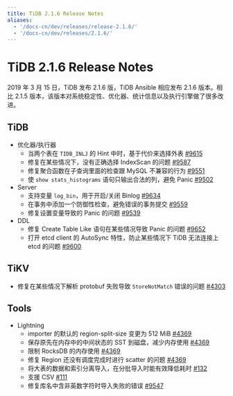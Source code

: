 ```yaml
---
title: TiDB 2.1.6 Release Notes
aliases:
  - '/docs-cn/dev/releases/release-2.1.6/'
  - '/docs-cn/dev/releases/2.1.6/'
---
```


# TiDB 2.1.6 Release Notes

2019 年 3 月 15 日，TiDB 发布 2.1.6 版，TiDB Ansible 相应发布 2.1.6 版本。相比 2.1.5 版本，该版本对系统稳定性、优化器、统计信息以及执行引擎做了很多改进。

## TiDB

+ 优化器/执行器
    - 当两个表在 `TIDB_INLJ` 的 Hint 中时，基于代价来选择外表 [#9615](https://github.com/pingcap/tidb/pull/9615)
    - 修复在某些情况下，没有正确选择 IndexScan 的问题 [#9587](https://github.com/pingcap/tidb/pull/9587)
    - 修复聚合函数在子查询里面的检查跟 MySQL 不兼容的行为 [#9551](https://github.com/pingcap/tidb/pull/9551)
    - 使 `show stats_histograms` 语句只输出合法的列，避免 Panic [#9502](https://github.com/pingcap/tidb/pull/9502)
+ Server
    - 支持变量 `log_bin`，用于开启/关闭 Binlog [#9634](https://github.com/pingcap/tidb/pull/9634)
    - 在事务中添加一个防御性检查，避免错误的事务提交 [#9559](https://github.com/pingcap/tidb/pull/9559)
    - 修复设置变量导致的 Panic 的问题 [#9539](https://github.com/pingcap/tidb/pull/9539)
+ DDL
    - 修复 Create Table Like 语句在某些情况导致 Panic 的问题 [#9652](https://github.com/pingcap/tidb/pull/9652)
    - 打开 etcd client 的 AutoSync 特性，防止某些情况下 TiDB 无法连接上 etcd 的问题 [#9600](https://github.com/pingcap/tidb/pull/9600)

## TiKV

- 修复在某些情况下解析 protobuf 失败导致 `StoreNotMatch` 错误的问题 [#4303](https://github.com/tikv/tikv/pull/4303)

## Tools

+ Lightning
    - importer 的默认的 region-split-size 变更为 512 MiB [#4369](https://github.com/tikv/tikv/pull/4369)
    - 保存原先在内存中的中间状态的 SST 到磁盘，减少内存使用 [#4369](https://github.com/tikv/tikv/pull/4369)
    - 限制 RocksDB 的内存使用 [#4369](https://github.com/tikv/tikv/pull/4369)
    - 修复 Region 还没有调度完成时进行 scatter 的问题 [#4369](https://github.com/tikv/tikv/pull/4369)
    - 将大表的数据和索引分离导入，在分批导入时能有效降低耗时 [#132](https://github.com/pingcap/tidb-lightning/pull/132)
    - 支援 CSV [#111](https://github.com/pingcap/tidb-lightning/pull/111)
    - 修复库名中含非英数字符时导入失败的错误 [#9547](https://github.com/pingcap/tidb/pull/9547)
